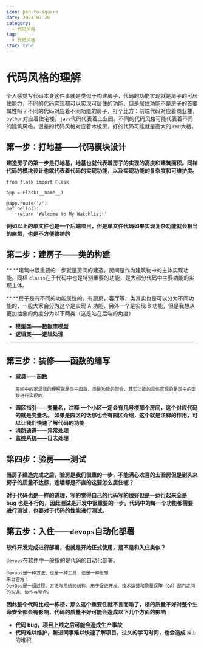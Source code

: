 ```yaml
---
icon: pen-to-square
date: 2023-07-20
category:
  - 代码风格
tag:
  - 代码风格
star: true
---
```


# 代码风格的理解

个人感觉写代码本身这件事就是类似于构建房子，代码的功能实现就是房子的可居住能力，不同的代码实现都可以实现可居住的功能，但是居住功能不是房子的首要属性吗？不同的代码对应着不同功能的房子，打个比方：前端代码对应着商业楼，`python`对应着住宅楼，`java`代码代表着工业园。不同的代码风格可能代表着不同的建筑风格，很差的代码风格对应着木板房，好的代码可能就是高大的 `CBD`大楼。

## 第一步：打地基——代码模块设计

**建造房子的第一步是打地基，地基也就代表着房子的实现的高度和建筑面积。同样代码的模块设计也就代表着代码的实现功能，以及实现功能的复杂度和可维护度。**

```
from flask import Flask

app = Flask(__name__)

@app.route('/')
def hello():
    return 'Welcome to My Watchlist!'
```

**例如以上的单文件也是一个后端项目，但是单文件代码如果实现复杂功能就会相当的麻烦，也是不方便维护的**

## 第二步：建房子——类的构建

\*\* \*\*建筑中很重要的一步就是房间的建造，房间是作为建筑物中的主体实现功能。同样 `classs`在于代码中也是特别重要的功能，是大部分代码中主要功能的实现主体。

\*\* \*\*房子是有不同的功能属性的，有厨房，客厅等，类其实也是可以分为不同功能的，一般大家会分为这个是实现 A 功能，另外一个是实现 B 功能，但是我想从更加抽象的角度分为以下两类（这是站在后端的角度）

- **模型类——数据库模型**
- **逻辑类——逻辑处理**

---

## 第三步：装修——函数的编写

- **家具——函数**
  ```
  房间中的家具我的理解就是类中函数，类是功能的聚合。其实功能的具体实现的是类中的函数进行实现的
  ```
- **园区指引——变量名，注释**
  **一个小区一定会有几号楼那个房间，这个对应代码的就是变量名。**
  **如果是园区的话那也会有园区介绍，这个就是注释的作用，可以让我们快速了解代码的功能**
- **消防通道——异常处理**
- **监控系统——日志处理**

## 第四步：验房——测试

**当房子建造完成之后，验房是我们很重的一步，不能满心欢喜的去验房但是到头来房子的质量不达标，连墙都是不直的这要怎么居住呢？**

**对于代码也是一样的道理，写的觉得自己的代码写的很好但是一运行起来全是 bug 也是不行的，因此测试是开发中很重要的一步。代码中的每一个功能都需要进行测试，也要对于代码的性能进行测试。**

## 第五步：入住——`devops`自动化部署

**软件开发完成进行部署，也就是开始正式使用，是不是和入住类似？**

`devops`在软件中一般指的是代码的自动化部署。

```
devops是一种方法，也是一种工具，还是一种思想
来自官方：
DevOps是一组过程、方法与系统的统称，用于促进开发、技术运营和质量保障（QA）部门之间的沟通、协作与整合。
```

**因此整个代码比成一栋楼，那么这个重要性就不言而喻了，楼的质量不好对整个生命安全都会有影响，代码的质量不好可能会造成以下几个方面的影响**

- **代码 bug，项目上线之后可能会造成生产事故**
- **代码难以维护，新进同事难以快速了解项目，过久的学习时间，也会造成** `屎山`的堆积
